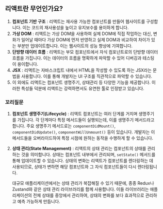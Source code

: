 ## 리액트란 무언인가요?

1.  **컴포넌트 기반 구조** : 리액트는 재사용 가능한 컴포넌트를 만들어 웹사이트를 구성합니다. 이는 코드의 재사용성을 높이고 유지보수를 용이하게 합니다.
2.  **가상 DOM** : 리액트는 가상 DOM을 사용하여 실제 DOM에 직접 작업하는 대신, 변화가 일어날 때마다 가상 DOM에 먼저 반영하고 실제 DOM과 비교하여 차이가 있는 부분만 업데이트합니다. 이는 웹사이트의 성능 향상에 기여합니다.
3.  **단방향 데이터 흐름** : 리액트는 부모 컴포넌트에서 자식 컴포넌트로의 단방향 데이터 흐름을 가집니다. 이는 데이터의 흐름을 명확하게 파악할 수 있어 디버깅과 테스팅이 용이합니다.
4.  **JSX** : 리액트는 자바스크립트 내에서 HTML을 작성할 수 있도록 하는 JSX라는 문법을 사용합니다. 이를 통해 개발자는 UI 구조를 직관적으로 파악할 수 있습니다.
5.  이 외에도 리액트는 컴포넌트 생명주기, 상태관리 등 다양한 기능을 제공합니다. 이러한 특성들 덕분에 리액트는 강력하면서도 유연한 툴로 인정받고 있습니다.

### 꼬리질문

1.  **컴포넌트 생명주기(Lifecycle)** : 리액트 컴포넌트는 여러 단계를 거치며 생명주기를 가집니다. 각 단계마다 특정 메서드들이 실행되는데, 이를 생명주기 메서드라고 합니다. 주요 생명주기 메서드로는 `componentDidMount()`, `componentDidUpdate()`, `componentWillUnmount()` 등이 있습니다. 개발자는 이 메서드들을 오버라이드하여 특정 시점에 원하는 동작을 수행하게 할 수 있습니다.
2.  **상태 관리(State Management)** : 리액트의 상태 관리는 컴포넌트의 상태를 관리하는 것을 의미합니다. 상태는 컴포넌트 내부에서 관리되며, `setState()` 메서드를 통해 업데이트할 수 있습니다. 상태의 변화는 리액트가 컴포넌트를 렌더링하는 데 사용되므로, 상태가 변하면 해당 컴포넌트와 그 자식 컴포넌트들이 다시 렌더링됩니다.

    대규모 애플리케이션에서는 상태 관리가 복잡해질 수 있기 때문에, 종종 Redux나 Zustand와 같은 상태 관리 라이브러리를 함께 사용합니다. 이들 라이브러리는 애플리케이션의 전체 상태를 중앙에서 관리하여, 상태의 변화를 보다 효과적으로 관리하고 예측 가능하게 만듭니다.
